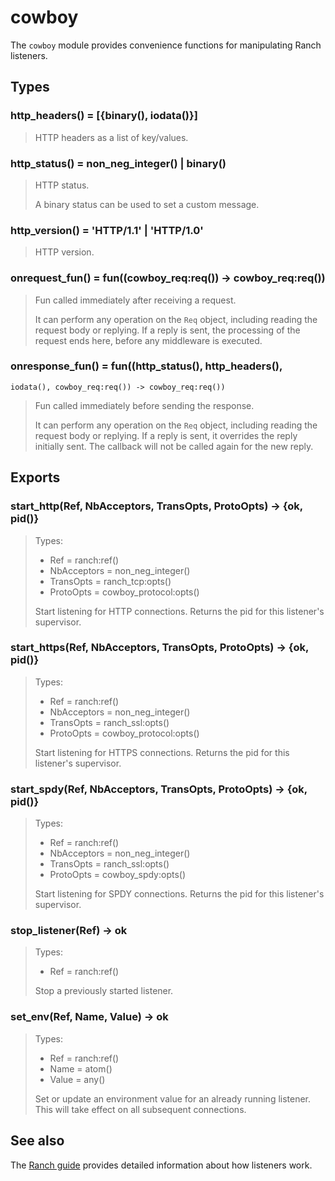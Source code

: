 cowboy
======

The `cowboy` module provides convenience functions for
manipulating Ranch listeners.

Types
-----

### http_headers() = [{binary(), iodata()}]

> HTTP headers as a list of key/values.

### http_status() = non_neg_integer() | binary()

> HTTP status.
>
> A binary status can be used to set a custom message.

### http_version() = 'HTTP/1.1' | 'HTTP/1.0'

> HTTP version.

### onrequest_fun() = fun((cowboy_req:req()) -> cowboy_req:req())

> Fun called immediately after receiving a request.
>
> It can perform any operation on the `Req` object, including
> reading the request body or replying. If a reply is sent,
> the processing of the request ends here, before any middleware
> is executed.

### onresponse_fun() = fun((http_status(), http_headers(),
	iodata(), cowboy_req:req()) -> cowboy_req:req())

> Fun called immediately before sending the response.
>
> It can perform any operation on the `Req` object, including
> reading the request body or replying. If a reply is sent, it
> overrides the reply initially sent. The callback will not be
> called again for the new reply.

Exports
-------

### start_http(Ref, NbAcceptors, TransOpts, ProtoOpts) -> {ok, pid()}

> Types:
>  *  Ref = ranch:ref()
>  *  NbAcceptors = non_neg_integer()
>  *  TransOpts = ranch_tcp:opts()
>  *  ProtoOpts = cowboy_protocol:opts()
>
> Start listening for HTTP connections. Returns the pid for this
> listener's supervisor.

### start_https(Ref, NbAcceptors, TransOpts, ProtoOpts) -> {ok, pid()}

> Types:
>  *  Ref = ranch:ref()
>  *  NbAcceptors = non_neg_integer()
>  *  TransOpts = ranch_ssl:opts()
>  *  ProtoOpts = cowboy_protocol:opts()
>
> Start listening for HTTPS connections. Returns the pid for this
> listener's supervisor.

### start_spdy(Ref, NbAcceptors, TransOpts, ProtoOpts) -> {ok, pid()}

> Types:
>  *  Ref = ranch:ref()
>  *  NbAcceptors = non_neg_integer()
>  *  TransOpts = ranch_ssl:opts()
>  *  ProtoOpts = cowboy_spdy:opts()
>
> Start listening for SPDY connections. Returns the pid for this
> listener's supervisor.

### stop_listener(Ref) -> ok

> Types:
>  *  Ref = ranch:ref()
>
> Stop a previously started listener.

### set_env(Ref, Name, Value) -> ok

> Types:
>  *  Ref = ranch:ref()
>  *  Name = atom()
>  *  Value = any()
>
> Set or update an environment value for an already running listener.
> This will take effect on all subsequent connections.

See also
--------

The [Ranch guide](http://ninenines.eu/docs/en/ranch/HEAD/guide)
provides detailed information about how listeners work.
